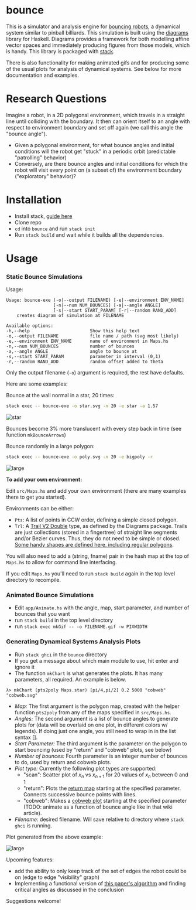 # bounce

This is a simulator and analysis engine for [bouncing
robots](http://msl.cs.uiuc.edu/~lericks4/papers/icra13bounce.pdf), a dynamical
system similar to pinball billiards. This simulation is built using the
[diagrams](http://projects.haskell.org/diagrams/) library for Haskell. Diagrams
provides a framework for both modelling affine vector spaces and immediately
producing figures from those models, which is handy. This library is packaged
with [stack](http://docs.haskellstack.org/en/stable/GUIDE/).

There is also functionality for making animated gifs and for producing some of
the usual plots for analysis of dynamical systems. See below for more
documentation and examples.

# Research Questions

Imagine a robot, in a 2D polygonal environment, which travels in a straight line
until colliding with the boundary. It then can orient itself to an angle with
respect to environment boundary and set off again (we call this angle the
"bounce angle").

-   Given a polygonal environment, for what bounce angles and initial conditions
    will the robot get "stuck" in a periodic orbit (predictable "patrolling"
    behavior)
-   Conversely, are there bounce angles and initial conditions for which the
    robot will visit every point on (a subset of) the environment boundary
    ("exploratory" behavior)?

# Installation

-   Install stack, [guide here](http://docs.haskellstack.org/en/stable/install_and_upgrade/)
-   Clone repo
-   `cd` into `bounce` and run `stack init`
-   Run `stack build` and wait while it builds all the dependencies.

# Usage

### Static Bounce Simulations

Usage:
```
Usage: bounce-exe (-o|--output FILENAME) [-e|--environment ENV_NAME]
                  [-n|--num NUM_BOUNCES] [-a|--angle ANGLE]
                  [-s|--start START_PARAM] [-r|--random RAND_ADD]
    creates diagram of simulation at FILENAME
                                      
Available options:
-h,--help                       Show this help text
-o,--output FILENAME            file name / path (svg most likely)
-e,--environment ENV_NAME       name of environment in Maps.hs
-n,--num NUM_BOUNCES            number of bounces
-a,--angle ANGLE                angle to bounce at
-s,--start START_PARAM          parameter in interval (0,1)
-r,--random RAND_ADD            random offset added to theta
```

Only the output filename (`-o`) argument is required, the rest have defaults.

Here are some examples:

Bounce at the wall normal in a star, 20 times:

```bash
stack exec -- bounce-exe -o star.svg -n 20 -e star -a 1.57
```

![star](https://cdn.rawgit.com/alexandroid000/bounce/master/examples/det_star.svg)

Bounces become 3% more translucent with every step back in time (see function
`mkBounceArrows`)

Bounce randomly in a large polygon:

```bash
stack exec -- bounce-exe -o poly.svg -n 20 -e bigpoly -r
```

![large](https://cdn.rawgit.com/alexandroid000/bounce/master/examples/rand_bigpoly.svg)


**To add your own environment:**

Edit `src/Maps.hs` and add your own environment (there are many examples there
to get you started).

Environments can be either:

-   `Pts`: A list of points in CCW order, defining a simple closed polygon.
-   `Trl`: A [Trail V2
    Double](http://projects.haskell.org/diagrams/doc/paths.html#trails) type, as
    defined by the Diagrams package. Trails are just collections (stored in a
    fingertree) of straight line segments and/or Bezier curves. Thus, they do
    not need to be simple or closed. [Some handy shapes are defined here,
    including regular
    polygons](http://projects.haskell.org/diagrams/haddock/Diagrams-TwoD-Shapes.html).

You will also need to add a (string, fname) pair in the hash map at the top of
`Maps.hs` to allow for command line interfacing.

If you edit `Maps.hs` you'll need to run `stack build` again in the top level
directory to recompile.

### Animated Bounce Simulations

-   Edit `app/Animate.hs` with the angle, map, start parameter, and number of
    bounces that you want
-   run `stack build` in the top level directory
-   run `stack exec mkGif -- -o FILENAME.gif -w PIXWIDTH`

### Generating Dynamical Systems Analysis Plots

-   Run `stack ghci` in the `bounce` directory
-   If you get a message about which main module to use, hit enter and ignore it
-   The function `mkChart` is what generates the plots. It has many parameters,
    all required. An example is below.

```ghci
λ> mkChart (pts2poly Maps.star) [pi/4,pi/2] 0.2 5000 "cobweb" "cobweb.svg"
```
-   *Map:* The first argument is the polygon map, created with the helper function
`pts2poly` from any of the maps specified in `src/Maps.hs`.
-   *Angles:* The second argument is a list of bounce angles to generate plots for (data
    will be overlaid on one plot, in different colors w/ legends). If doing just
    one angle, you still need to wrap in in the list syntax [].
-   *Start Parameter:* The third argument is the parameter on the polygon to
    start bouncing (used by "return" and "cobweb" plots, see below)
-   *Number of bounces:* Fourth parameter is an integer number of bounces to do,
    used by return and cobweb plots.
-   *Plot type:* Currently the following plot types are supported:
    -   "scan": Scatter plot of $x_n$ vs $x_{n+1}$ for 20 values of $x_n$
        between 0 and 1
    -   "return": Plots the [return
        map](https://en.wikipedia.org/wiki/Poincaré_plot) starting at the
        specified parameter. Connects successive bounce points with lines.
    -   "cobweb": Makes a [cobweb
        plot](https://en.wikipedia.org/wiki/Cobweb_plot) starting at the
        specified parameter (TODO: animate as a function of bounce angle like in
        that wiki article).
-   *Filename*: desired filename. Will save relative to directory where `stack
    ghci` is running.

Plot generated from the above example:

![large](https://cdn.rawgit.com/alexandroid000/bounce/master/examples/cobweb.svg)

Upcoming features:

-   add the ability to only keep track of the set of edges the robot could be on
    (edge to edge "visibility" graph)
-   Implementing a functional version of [this paper's
    algorithm](http://msl.cs.uiuc.edu/~lericks4/papers/icra13bounce.pdf) and
    finding critical angles as discussed in the conclusion

Suggestions welcome!
